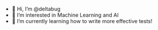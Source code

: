 - 👋 Hi, I’m @deltabug
- 👀 I’m interested in Machine Learning and AI
- 🌱 I’m currently learning how to write more effective tests!
<!--- 💞️ I’m looking to collaborate on ...
- 📫 How to reach me ... --->

<!---
deltabug/deltabug is a ✨ special ✨ repository because its `README.md` (this file) appears on your GitHub profile.
You can click the Preview link to take a look at your changes.
--->
